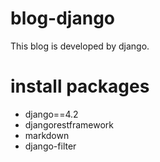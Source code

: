 # blog-django
This blog is developed by django.


# install packages
- django==4.2
- djangorestframework
- markdown
- django-filter